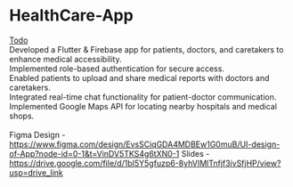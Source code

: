 # HealthCare-App

<u>Todo <br></u>
Developed a Flutter & Firebase app for patients, doctors, and caretakers to enhance medical accessibility.<br>
Implemented role-based authentication for secure access.<br>
Enabled patients to upload and share medical reports with doctors and caretakers.<br>
Integrated real-time chat functionality for patient-doctor communication.<br>
Implemented Google Maps API for locating nearby hospitals and medical shops.<br>
<br>
Figma Design - https://www.figma.com/design/EvsSCiqGDA4MDBEw1G0muB/UI-design-of-App?node-id=0-1&t=VinDV5TKS4g6tXN0-1
Slides - https://drive.google.com/file/d/1bI5Y5gfuzp6-8yhVIMlTnfjf3ivSfjHP/view?usp=drive_link


